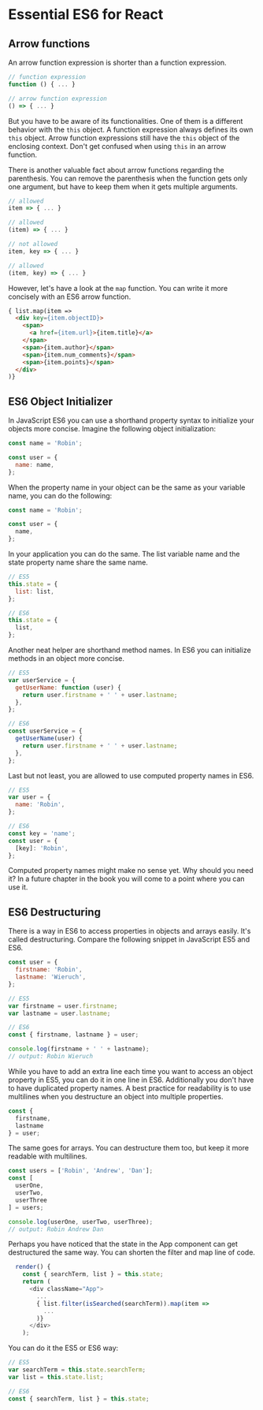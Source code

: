 # Essential ES6 for React

## Arrow functions

An arrow function expression is shorter than a function expression.

```JavaScript
// function expression
function () { ... }

// arrow function expression
() => { ... }
```

But you have to be aware of its functionalities. One of them is a different behavior with the `this` object. A function expression always defines its own `this` object. Arrow function expressions still have the `this` object of the enclosing context. Don't get confused when using `this` in an arrow function.

There is another valuable fact about arrow functions regarding the parenthesis. You can remove the parenthesis when the function gets only one argument, but have to keep them when it gets multiple arguments.

```JavaScript
// allowed
item => { ... }

// allowed
(item) => { ... }

// not allowed
item, key => { ... }

// allowed
(item, key) => { ... }
```

However, let's have a look at the `map` function. You can write it more concisely with an ES6 arrow function.

```HTML
{ list.map(item =>
  <div key={item.objectID}>
    <span>
      <a href={item.url}>{item.title}</a>
    </span>
    <span>{item.author}</span>
    <span>{item.num_comments}</span>
    <span>{item.points}</span>
  </div>
)}
```

## ES6 Object Initializer

In JavaScript ES6 you can use a shorthand property syntax to initialize your objects more concise. Imagine the following object initialization:

```JavaScript
const name = 'Robin';

const user = {
  name: name,
};
```

When the property name in your object can be the same as your variable name, you can do the following:

```JavaScript
const name = 'Robin';

const user = {
  name,
};
```

In your application you can do the same. The list variable name and the state property name share the same name.

```JavaScript
// ES5
this.state = {
  list: list,
};

// ES6
this.state = {
  list,
};
```

Another neat helper are shorthand method names. In ES6 you can initialize methods in an object more concise.

```JavaScript
// ES5
var userService = {
  getUserName: function (user) {
    return user.firstname + ' ' + user.lastname;
  },
};

// ES6
const userService = {
  getUserName(user) {
    return user.firstname + ' ' + user.lastname;
  },
};
```

Last but not least, you are allowed to use computed property names in ES6.

```JavaScript
// ES5
var user = {
  name: 'Robin',
};

// ES6
const key = 'name';
const user = {
  [key]: 'Robin',
};
```

Computed property names might make no sense yet. Why should you need it? In a future chapter in the book you will come to a point where you can use it.

## ES6 Destructuring

There is a way in ES6 to access properties in objects and arrays easily. It's called destructuring. Compare the following snippet in JavaScript ES5 and ES6.

```JavaScript
const user = {
  firstname: 'Robin',
  lastname: 'Wieruch',
};

// ES5
var firstname = user.firstname;
var lastname = user.lastname;

// ES6
const { firstname, lastname } = user;

console.log(firstname + ' ' + lastname);
// output: Robin Wieruch
```

While you have to add an extra line each time you want to access an object property in ES5, you can do it in one line in ES6. Additionally you don't have to have duplicated property names. A best practice for readability is to use multilines when you destructure an object into multiple properties.

```JavaScript
const {
  firstname,
  lastname
} = user;
```

The same goes for arrays. You can destructure them too, but keep it more readable with multilines.

```JavaScript
const users = ['Robin', 'Andrew', 'Dan'];
const [
  userOne,
  userTwo,
  userThree
] = users;

console.log(userOne, userTwo, userThree);
// output: Robin Andrew Dan
```

Perhaps you have noticed that the state in the App component can get destructured the same way. You can shorten the filter and map line of code.

```JavaScript
  render() {
    const { searchTerm, list } = this.state;
    return (
      <div className="App">
        ...
        { list.filter(isSearched(searchTerm)).map(item =>
          ...
        )}
      </div>
    );
```

You can do it the ES5 or ES6 way:

```JavaScript
// ES5
var searchTerm = this.state.searchTerm;
var list = this.state.list;

// ES6
const { searchTerm, list } = this.state;
```
